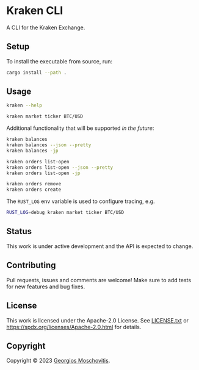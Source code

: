 # Kraken CLI

A CLI for the Kraken Exchange.

## Setup

To install the executable from source, run:

```sh
cargo install --path .
```

## Usage

```sh
kraken --help

kraken market ticker BTC/USD
```

Additional functionality that will be supported _in the future_:

```sh
kraken balances
kraken balances --json --pretty
kraken balances -jp

kraken orders list-open
kraken orders list-open --json --pretty
kraken orders list-open -jp

kraken orders remove
kraken orders create
```

The `RUST_LOG` env variable is used to configure tracing, e.g.

```sh
RUST_LOG=debug kraken market ticker BTC/USD
```

## Status

This work is under active development and the API is expected to change.

## Contributing

Pull requests, issues and comments are welcome! Make sure to add tests for new
features and bug fixes.

## License

This work is licensed under the Apache-2.0 License. See
[LICENSE.txt](LICENSE.txt) or <https://spdx.org/licenses/Apache-2.0.html> for
details.

## Copyright

Copyright © 2023 [Georgios Moschovitis](https://gmosx.ninja).
